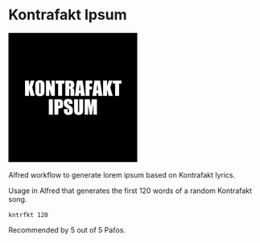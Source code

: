 # Kontrafakt Ipsum

![](./icon.png)

Alfred workflow to generate lorem ipsum based on Kontrafakt lyrics.

Usage in Alfred that generates the first 120 words of a random Kontrafakt song.
```
kntrfkt 120
```

Recommended by 5 out of 5 Paťos.
